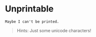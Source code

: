 # Unprintable

`M​​​​‏​‏​​​​‎‏‍​​​​‎‏‏​​​​‏‌‍​​​​‏‎‌​​​​‏‍‌​​​​‎‏‎​​​​‏​‌​​​​‏‍‏​​​​‏​‍​​​​‏​‌​​​​‏‎​​​​​‏‎‌​​​​‎‏​​​​​‎‏‏​​​​‏‎‌​​​​‏​‍​​​​‏‏‎​​​​‏‏‍​​​​‏‎‏​​​​‏‎​​​​​‏‍‍​​​​‎‏​​​​​‌‏‏​​​​‏‎​​​​​‎‏​​​​​‌‏‏​​​​‏‍​​​​​‏‎‎​​​​‌‏‏​​​​‏‎​​​​​‌‏‏​​​​‎‏‎​​​​‏‌‎​​​​‍​‌​​​‌​​​aybe I can't be printed.`

> Hints: Just some unicode characters!